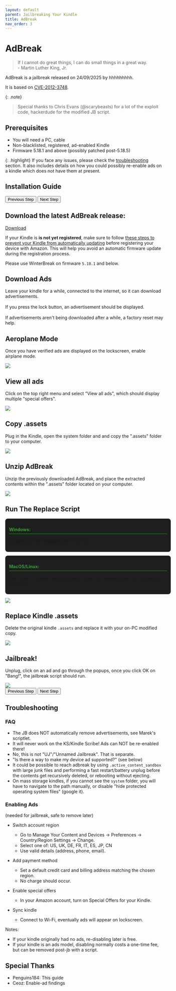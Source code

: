 ```yaml
---
layout: default
parent: Jailbreaking Your Kindle
title: AdBreak
nav_order: 3
---
```


# AdBreak

> If I cannot do great things, I can do small things in a great way.
> <br/>
> \- Martin Luther King, Jr.

AdBreak is a jailbreak released on 24/09/2025 by hhhhhhhhh.

It is based on [CVE-2012-3748](https://scarybeastsecurity.blogspot.com/2017/05/ode-to-use-after-free-one-vulnerable.html).

{: .note}
> Special thanks to Chris Evans (@scarybeasts) for a lot of the exploit code, hackerdude for the modified JB script.

## Prerequisites

- You will need a PC, cable
- Non-blacklisted, registered, ad-enabled Kindle
- Firmware 5.18.1 and above (possibly patched post-5.18.5)

{: .highlight}
If you face any issues, please check the [troubleshooting](#troubleshooting) section. It also includes details on how you could possibly re-enable ads on a kindle which does not have them at present.

## Installation Guide

<div id="guide">
    <div class="buttons">
        <button class="btn btn-orange" id="prev">Previous Step</button>
        <span id="stepCounter"></span>
        <button class="btn btn-green" id="next">Next Step</button>
    </div>
    <div id="stepwrapper" class="stepwrapper">
        <div class="step">
            <h2>Download the latest AdBreak release:</h2>
            <div class="stepContent">
                <a href="https://www.mobileread.com/forums/attachment.php?attachmentid=218255&d=1758739462" class="btn btn-purple">Download</a>
                <p class="note">
                    If your Kindle is <b>is not yet registered</b>, make sure to follow <a href="../prevent-auto-update.html">these steps to prevent your Kindle from automatically updating</a> before registering your device with Amazon. This will help you avoid an automatic firmware update during the registration process.
                </p>
                <p class="warning">
                    Please use WinterBreak on firmware <code>5.18.1</code> and below.
                </p>
            </div>
        </div>
        <div class="step">
            <h2>Download Ads</h2>
            <div class="stepContent">
                <p>Leave your kindle for a while, connected to the internet, so it can download advertisements.<br/><br/> If you press the lock button, an advertisement should be displayed.<br/><br/> If advertisements aren't being downloaded after a while, a factory reset may help.</p>
            </div>
        </div>
        <div class="step">
            <h2>Aeroplane Mode</h2>
            <div class="stepContent">
                <p>Once you have verified ads are displayed on the lockscreen, enable airplane mode.</p>
                <img src="./airplane_mode.png" /> 
            </div>
        </div>
        <div class="step">
            <h2>View all ads</h2>
            <div class="stepContent">
                <p>Click on the top right menu and select "View all ads", which should display multiple "special offers".</p>
                <img src="./view_ads.png" />
            </div>
        </div>
        <div class="step">
            <h2>Copy .assets</h2>
            <div class="stepContent">
                <p>Plug in the Kindle, open the system folder and and copy the ".assets" folder to your computer.</p>
                <img src="./copy_assets.png" />
            </div>
        </div>
        <div class="step">
            <h2>Unzip AdBreak</h2>
            <div class="stepContent">
                <p>Unzip the previously downloaded AdBreak, and place the extracted contents within the ".assets" folder located on your computer.</p>
                <img src="./copy_adbreak.png" />
            </div>
        </div>
        <div class="step">
            <h2>Run The Replace Script</h2>
            <div class="stepContent">
                <div class="version-block">
                    <p class="version-label">Windows:</p>
                    <p>Double click on "replace.bat" to run it.</p>
                </div>
                <div class="version-block">
                    <p class="version-label">MacOS/Linux:</p>
                    <p>Run <code> find . -name 'details.html' -exec cp adbreak.html {} \;</code> using a terminal.</p>
                </div>
                <img src="./replacer.png" />
            </div>
        </div>
        <div class="step">
            <h2>Replace Kindle .assets</h2>
            <div class="stepContent">
                <p>Delete the original kindle <code>.assets</code> and replace it with your on-PC modified copy.</p>
                <img src="./replace_old_assets.png" />
            </div>
        </div>
        <div class="step">
            <h2>Jailbreak!</h2>
            <div class="stepContent">
                <p>Unplug, click on an ad and go through the popups, once you click OK on "Bang!", the jailbreak script should run.</p>
                <img src="./demo.png" />
            </div>
        </div>
    </div>
    <div class="buttons">
        <button class="btn btn-orange" id="prev">Previous Step</button>
        <span id="stepCounter"></span>
        <button class="btn btn-green" id="next">Next Step</button>
    </div>
</div>
<script>new Guide("guide", "../post-jailbreak/setting-up-a-hotfix", "Setting Up A Hotfix");</script>

<style>
.version-block {
    background-color: #1e1e1e;
    border-radius: 8px;
    padding: 12px;
    margin-bottom: 12px;
    width: 100%;
}

.version-label {
    font-weight: bold;
    border-bottom: 1px solid #369d36;
    padding-bottom: 5px;
    margin-bottom: 10px;
    color: #369d36;
}
</style>

## Troubleshooting

### FAQ

- The JB does NOT automatically remove advertisements, see Marek's scriptlet.
- It will never work on the KS/Kindle Scribe! Ads can NOT be re-enabled there!
- No, this is not "UJ"/"Unnamed Jailbreak". That is separate.
- "Is there a way to make my device ad supported?" (see below)
- It could be possible to reach adbreak by using `.active_content_sandbox` with large junk files and performing a fast restart/battery unplug before the contents get recursively deleted, or rebooting without ejecting.
- On mass storage kindles, if you cannot see the `system` folder, you will have to navigate to the path manually, or disable "hide protected operating system files" (google it). 

### Enabling Ads
(needed for jailbreak, safe to remove later)

- Switch account region  
   - Go to Manage Your Content and Devices → Preferences → Country/Region Settings → Change.  
   - Select one of: US, UK, DE, FR, IT, ES, JP, CN  
   - Use valid details (address, phone, email).

- Add payment method  
   - Set a default credit card and billing address matching the chosen region.  
   - No charge should occur.

- Enable special offers  
   - In your Amazon account, turn on Special Offers for your Kindle.

- Sync kindle  
   - Connect to Wi-Fi, eventually ads will appear on lockscreen.

Notes:  
- If your kindle originally had no ads, re-disabling later is free.  
- If your kindle is an ads model, disabling normally costs a one-time fee, but can be removed post-jb with a script.  

## Special Thanks

- Penguins184: This guide
- Ceoz: Enable-ad findings